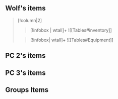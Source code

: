 ## Wolf's items
>[!column|2]
>>[!infobox | wtall]+
>>![[Tables#inventory]]
>
>>[!infobox| wtall]+
>>![[Tables#Equipment]]



## PC 2's items


## PC 3's items




## Groups Items
